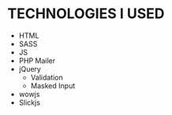 ﻿# TECHNOLOGIES I USED
+ HTML
+ SASS
+ JS
+ PHP Mailer
+ jQuery
  + Validation
  + Masked Input
+ wowjs
+ Slickjs
